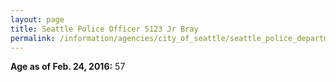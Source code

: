 ```yaml
---
layout: page
title: Seattle Police Officer 5123 Jr Bray
permalink: /information/agencies/city_of_seattle/seattle_police_department/copbook/5123/
---
```


**Age as of Feb. 24, 2016:** 57

